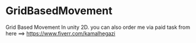 # GridBasedMovement
Grid Based Movement In unity 2D.
you can also order me via paid task from here ==> https://www.fiverr.com/kamalhegazi
